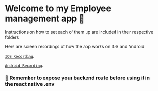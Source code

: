# Welcome to my Employee management app 👋

Instructions on how to set each of them up are included in their respective folders


Here are screen recordings of how the app works on IOS and Android

[`IOS Recording`](https://www.loom.com/share/4301148249a74d56bf6bcaed779d0501).

[`Android Recording`](hhttps://www.loom.com/share/491437540b63485e88436a220aeb9f9d).

### 🚨 Remember to expose your backend route before using it in the react native .env 
